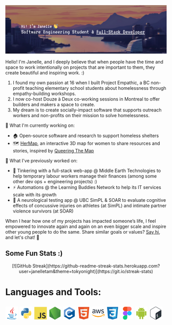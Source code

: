 [![MasterHead](https://github.com/janelletam/janelletam/blob/main/Github%20Banner.png)](https://github.com/janelletam)

Hello! I'm Janelle, and I deeply believe that when people have the time and space to work intentionally on projects that are important to them, they create beautiful and inspiring work. :)

1) I found my own passion at 16 when I built Project Empathic, a BC non-profit teaching elementary school students about homelessness through empathy-building workshops. 
2) I now co-host Douze à Deux co-working sessions in Montreal to offer builders and makers a space to create. 
3) My dream is to create socially-impact software that supports outreach workers and non-profits on their mission to solve homelessness. 

🔭 What I'm currently working on:
- 🏠 Open-source software and research to support homeless shelters
- 🗺️ [HerMap](https://github.com/janelletam/HerMap), an interactive 3D map for women to share resources and stories, inspired by [Queering The Map](https://www.queeringthemap.com/)

🌱 What I've previously worked on:
- 🏦 Tinkering with a full-stack web-app @ Middle Earth Technologies to help temporary labour workers manage their finances (among some other dev ops + engineering projects) :)
- ⚡ Automations @ the Learning Buddies Network to help its IT services scale with its growth
- 🧠 A neurological testing app @ UBC SimPL & SOAR to evaluate cognitive effects of concussive injuries on athletes (at SimPL) and intimate partner violence survivors (at SOAR)

When I hear how one of my projects has impacted someone’s life, I feel empowered to innovate again and again on an even bigger scale and inspire other young people to do the same. Share similar goals or values? [Say hi](mailto:janelletam.work@gmail.com), and let's chat! 💬

## Some Fun Stats :)
<p align="center">
    [![GitHub Streak](https://github-readme-streak-stats.herokuapp.com?user=janelletam&theme=tokyonight)](https://git.io/streak-stats)
</p>

<h1 align="left">Languages and Tools:</h3>
<h2 align="left">
    <img src="https://github.com/devicons/devicon/blob/master/icons/java/java-original.svg" alt="java" width="40" height="40"/>
    <img src="https://github.com/devicons/devicon/blob/master/icons/python/python-original.svg" alt="python" width="40" height="40"/>
    <img src="https://github.com/devicons/devicon/blob/master/icons/javascript/javascript-original.svg" alt="javascript" width="40" height="40"/>
    <img src="https://github.com/devicons/devicon/blob/master/icons/nodejs/nodejs-original.svg" alt="nodejs" width="40" height="40"/>
    <img src="https://github.com/devicons/devicon/blob/master/icons/c/c-original.svg" alt="c" width="40" height="40"/>
    <img src="https://github.com/devicons/devicon/blob/master/icons/html5/html5-original.svg" alt="html5" width="40" height="40"/>
    <img src="https://github.com/devicons/devicon/blob/master/icons/amazonwebservices/amazonwebservices-original-wordmark.svg" alt="aws" width="40" height="40"/>
    <img src="https://github.com/devicons/devicon/blob/master/icons/css3/css3-original.svg" alt="css3" width="40" height="40"/>
    <img src="https://github.com/devicons/devicon/blob/master/icons/figma/figma-original.svg" alt="figma" width="40" height="40"/>
    <img src="https://github.com/devicons/devicon/blob/master/icons/android/android-original.svg" alt="android" width="40" height="40"/>
    <img src="https://github.com/devicons/devicon/blob/master/icons/bash/bash-original.svg" alt="bash" width="40" height="40"/>
</p>

<!--
**janelletam/janelletam** is a ✨ _special_ ✨ repository because its `README.md` (this file) appears on your GitHub profile.

Here are some ideas to get you started:

- 🔭 I’m currently working on ...
- 🌱 I’m currently learning ...
- 👯 I’m looking to collaborate on ...
- 🤔 I’m looking for help with ...
- 💬 Ask me about ...
- 📫 How to reach me: ...
- 😄 Pronouns: ...
- ⚡ Fun fact: ...
-->

